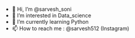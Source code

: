 - 👋 Hi, I’m @sarvesh_soni
- 👀 I’m interested in Data_science
- 🌱 I’m currently learning Python
- 📫 How to reach me : @sarvesh512 (Instagram)

<!---
sarveshsoni45092/sarveshsoni45092 is a ✨ special ✨ repository because its `README.md` (this file) appears on your GitHub profile.
You can click the Preview link to take a look at your changes.
--->
